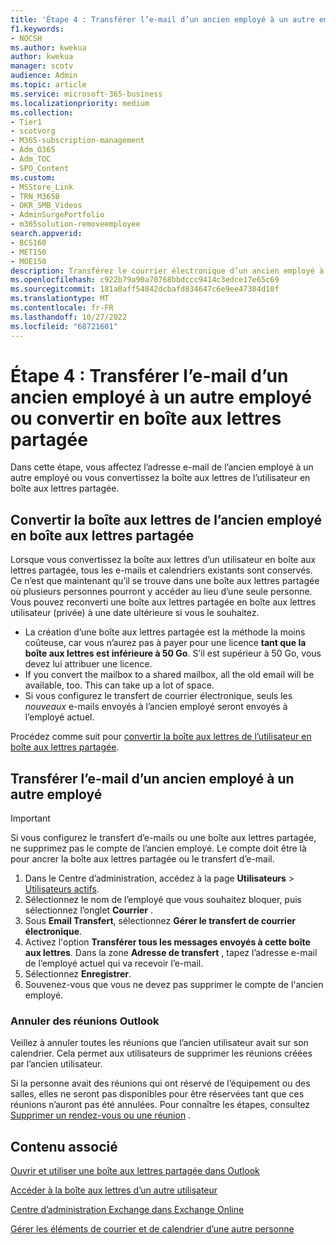 ```yaml
---
title: 'Étape 4 : Transférer l’e-mail d’un ancien employé à un autre employé ou convertir en boîte aux lettres partagée'
f1.keywords:
- NOCSH
ms.author: kwekua
author: kwekua
manager: scotv
audience: Admin
ms.topic: article
ms.service: microsoft-365-business
ms.localizationpriority: medium
ms.collection:
- Tier1
- scotvorg
- M365-subscription-management
- Adm_O365
- Adm_TOC
- SPO_Content
ms.custom:
- MSStore_Link
- TRN_M365B
- OKR_SMB_Videos
- AdminSurgePortfolio
- m365solution-removeemployee
search.appverid:
- BCS160
- MET150
- MOE150
description: Transférez le courrier électronique d’un ancien employé à un autre employé ou convertissez-le en boîte aux lettres partagée où plusieurs personnes pourront y accéder au lieu d’une seule personne.
ms.openlocfilehash: c922b79a90a78768bbdccc9414c3edce17e65c69
ms.sourcegitcommit: 181a0aff54842dcbafd834647c6e9ee47304d10f
ms.translationtype: MT
ms.contentlocale: fr-FR
ms.lasthandoff: 10/27/2022
ms.locfileid: "68721601"
---
```

# <a name="step-4---forward-a-former-employees-email-to-another-employee-or-convert-to-a-shared-mailbox"></a>Étape 4 : Transférer l’e-mail d’un ancien employé à un autre employé ou convertir en boîte aux lettres partagée

Dans cette étape, vous affectez l’adresse e-mail de l’ancien employé à un autre employé ou vous convertissez la boîte aux lettres de l’utilisateur en boîte aux lettres partagée.

## <a name="convert-former-employees-mailbox-to-a-shared-mailbox"></a>Convertir la boîte aux lettres de l’ancien employé en boîte aux lettres partagée

Lorsque vous convertissez la boîte aux lettres d’un utilisateur en boîte aux lettres partagée, tous les e-mails et calendriers existants sont conservés. Ce n’est que maintenant qu’il se trouve dans une boîte aux lettres partagée où plusieurs personnes pourront y accéder au lieu d’une seule personne. Vous pouvez reconverti une boîte aux lettres partagée en boîte aux lettres utilisateur (privée) à une date ultérieure si vous le souhaitez.

- La création d’une boîte aux lettres partagée est la méthode la moins coûteuse, car vous n’aurez pas à payer pour une licence **tant que la boîte aux lettres est inférieure à 50 Go**. S’il est supérieur à 50 Go, vous devez lui attribuer une licence.
- If you convert the mailbox to a shared mailbox, all the old email will be available, too. This can take up a lot of space.
- Si vous configurez le transfert de courrier électronique, seuls les *nouveaux* e-mails envoyés à l’ancien employé seront envoyés à l’employé actuel.

Procédez comme suit pour [convertir la boîte aux lettres de l’utilisateur en boîte aux lettres partagée](../email/convert-user-mailbox-to-shared-mailbox.md).

## <a name="forward-a-former-employees-email-to-another-employee"></a>Transférer l’e-mail d’un ancien employé à un autre employé

 > [!IMPORTANT]
 > Si vous configurez le transfert d’e-mails ou une boîte aux lettres partagée, ne supprimez pas le compte de l’ancien employé. Le compte doit être là pour ancrer la boîte aux lettres partagée ou le transfert d’e-mail.

1. Dans le Centre d’administration, accédez à la page **Utilisateurs** \> <a href="https://go.microsoft.com/fwlink/p/?linkid=834822" target="_blank">Utilisateurs actifs</a>.
2. Sélectionnez le nom de l’employé que vous souhaitez bloquer, puis sélectionnez l’onglet **Courrier** .
3. Sous **Email Transfert**, sélectionnez **Gérer le transfert de courrier électronique**.
4. Activez l'option **Transférer tous les messages envoyés à cette boîte aux lettres**. Dans la zone **Adresse de transfert** , tapez l’adresse e-mail de l’employé actuel qui va recevoir l’e-mail.
5. Sélectionnez **Enregistrer**.
6. Souvenez-vous que vous ne devez pas supprimer le compte de l'ancien employé.

### <a name="cancel-outlook-meetings"></a>Annuler des réunions Outlook

Veillez à annuler toutes les réunions que l’ancien utilisateur avait sur son calendrier. Cela permet aux utilisateurs de supprimer les réunions créées par l’ancien utilisateur.

Si la personne avait des réunions qui ont réservé de l’équipement ou des salles, elles ne seront pas disponibles pour être réservées tant que ces réunions n’auront pas été annulées. Pour connaître les étapes, consultez [Supprimer un rendez-vous ou une réunion](https://support.microsoft.com/office/delete-an-appointment-or-a-meeting-2703bfdb-9a07-4396-be3b-a9f79438455b) .

## <a name="related-content"></a>Contenu associé

[Ouvrir et utiliser une boîte aux lettres partagée dans Outlook](https://support.microsoft.com/office/open-and-use-a-shared-mailbox-in-outlook-d94a8e9e-21f1-4240-808b-de9c9c088afd)

[Accéder à la boîte aux lettres d’un autre utilisateur](https://support.microsoft.com/office/access-another-person-s-mailbox-a909ad30-e413-40b5-a487-0ea70b763081)

[Centre d’administration Exchange dans Exchange Online](/exchange/exchange-admin-center)

[Gérer les éléments de courrier et de calendrier d’une autre personne](https://support.microsoft.com/office/manage-another-person-s-mail-and-calendar-items-afb79d6b-2967-43b9-a944-a6b953190af5)
